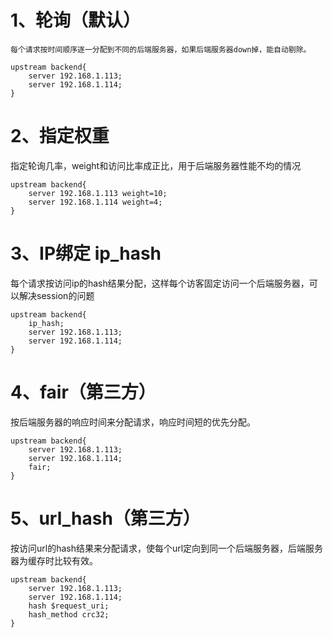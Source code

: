 # 1、轮询（默认）

    每个请求按时间顺序逐一分配到不同的后端服务器，如果后端服务器down掉，能自动剔除。

    upstream backend{
        server 192.168.1.113;
        server 192.168.1.114;
    }
# 2、指定权重
指定轮询几率，weight和访问比率成正比，用于后端服务器性能不均的情况

    upstream backend{
        server 192.168.1.113 weight=10;
        server 192.168.1.114 weight=4;
    }
# 3、IP绑定 ip_hash
每个请求按访问ip的hash结果分配，这样每个访客固定访问一个后端服务器，可以解决session的问题

    upstream backend{
        ip_hash;
        server 192.168.1.113;
        server 192.168.1.114;
    }
# 4、fair（第三方）
按后端服务器的响应时间来分配请求，响应时间短的优先分配。

    upstream backend{
        server 192.168.1.113;
        server 192.168.1.114;
        fair;
    }
# 5、url_hash（第三方）
按访问url的hash结果来分配请求，使每个url定向到同一个后端服务器，后端服务器为缓存时比较有效。

    upstream backend{
        server 192.168.1.113;
        server 192.168.1.114;
        hash $request_uri;
        hash_method crc32;
    }